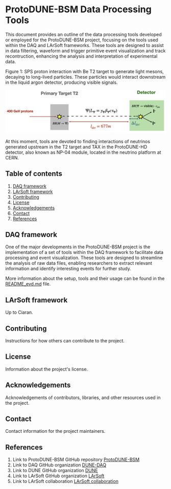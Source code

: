 # ProtoDUNE-BSM Data Processing Tools

This document provides an outline of the data processing tools developed or employed for the ProtoDUNE-BSM project, focusing on the tools used within the DAQ and LArSoft frameworks. These tools are designed to assist in data filtering, waveform and trigger primitive event visualization and track recontruction, enhancing the analysis and interpretation of experimental data.

<figcaption align = "left">Figure 1: SPS proton interaction with Be T2 target to generate light mesons, decaying to long-lived particles. These particles would interact downstream in the liquid argon detector, producing visible signals.</figcaption>

![Interaction-cartoon](LLP_production.png)

At this moment, tools are devoted to finding interactions of neutrinos generated upstream in the T2 target and TAX in the ProtoDUNE-HD detector, also known as NP-04 module, located in the neutrino platform at CERN.

## Table of contents

1. [DAQ framework](#daq-framework)
2. [LArSoft framework](#larsoft-framework)
3. [Contributing](#contributing)
4. [License](#license)
5. [Acknowledgements](#acknowledgements)
6. [Contact](#contact)
7. [References](#references)

## DAQ framework

One of the major developments in the ProtoDUNE-BSM project is the implementation of a set of tools within the DAQ framework to facilitate data processing and event visualization. These tools are designed to streamline the analysis of raw data files, enabling researchers to extract relevant information and identify interesting events for further study.

More information about the setup, tools and their usage can be found in the [README_evd.md](README_evd.md) file.

## LArSoft framework

Up to Ciaran.

## Contributing

Instructions for how others can contribute to the project.

## License

Information about the project's license.

## Acknowledgements

Acknowledgements of contributors, libraries, and other resources used in the project.
<!-- DAQ framework -->
<!-- Thanks to DUNE-DAQ collaboration, especially to Wesley Ketchum, Alejandro Oranday, Michal Rigan, Artur Sztuc. -->

<!-- LArSoft framework -->
<!-- Mention each relevant contribution done. E.g., Henry Sieber the beamline simulation, Josu Hernández with neutrino fluxes... -->

## Contact

Contact information for the project maintainers.

## References

1. Link to ProtoDUNE-BSM GitHub repository [ProtoDUNE-BSM](https://github.com/ProtoDUNE-BSM)
2. Link to DAQ GitHub organization [DUNE-DAQ](https://github.com/DUNE-DAQ)
3. Link to DUNE GitHub organization [DUNE](https://github.com/DUNE)
4. Link to LArSoft GitHub organization [LArSoft](https://github.com/LArSoft)
5. Link to LArSoft collaboration [LArSoft collaboration](https://larsoft.org/)
